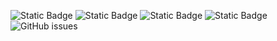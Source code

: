 ![Static Badge](https://img.shields.io/badge/blacklists-60-000000) ![Static Badge](https://img.shields.io/badge/blacklisted-3024528-cc0000) ![Static Badge](https://img.shields.io/badge/whitelisted-2244-00CC00) ![Static Badge](https://img.shields.io/badge/streaming_blacklist-28107-000000) ![GitHub issues](https://img.shields.io/github/issues/fabriziosalmi/blacklists)
